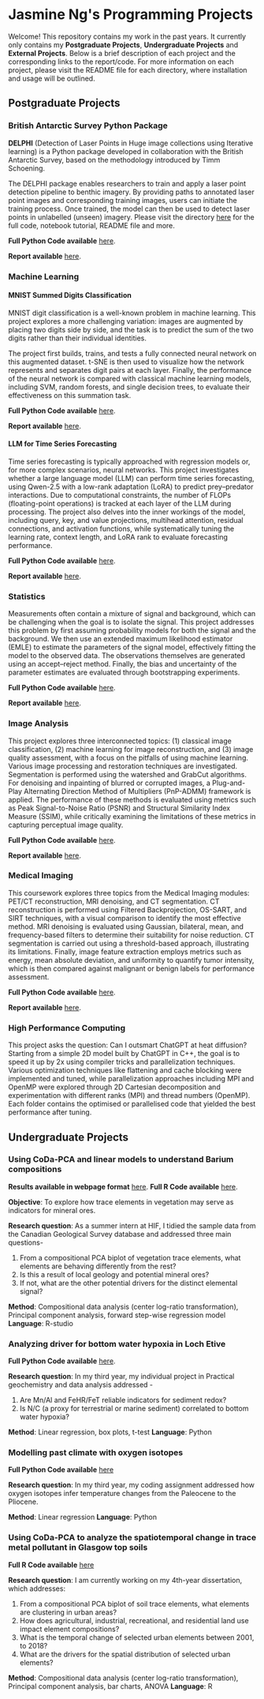 # Jasmine Ng's Programming Projects

Welcome! This repository contains my work in the past years. It currently only contains my **Postgraduate Projects**, **Undergraduate Projects** and **External Projects**.  Below is a brief description of each project and the corresponding links to the report/code. For more information on each project, please visit the README file for each directory, where installation and usage will be outlined.

## Postgraduate Projects

### British Antarctic Survey Python Package

**DELPHI** (Detection of Laser Points in Huge image collections using Iterative learning) is a Python package developed in collaboration with the British Antarctic Survey, based on the methodology introduced by Timm Schoening.

The DELPHI package enables researchers to train and apply a laser point detection pipeline to benthic imagery. By providing paths to annotated laser point images and corresponding training images, users can initiate the training process. Once trained, the model can then be used to detect laser points in unlabelled (unseen) imagery. Please visit the directory [here](https://github.com/JasmineNg-codes/My-projects/tree/main/Postgraduate_projects/British_Antarctic_Survey_Python_Package) for the full code, notebook tutorial, README file and more.

**Full Python Code available** [here](https://github.com/JasmineNg-codes/My-projects/blob/main/Postgraduate_projects/British_Antarctic_Survey_Python_Package/DELPHI/LPdetection.py).

**Report available** [here](https://github.com/JasmineNg-codes/My-projects/blob/main/Postgraduate_projects/British_Antarctic_Survey_Python_Package/report/report.pdf).

### Machine Learning

#### MNIST Summed Digits Classification 

MNIST digit classification is a well-known problem in machine learning. This project explores a more challenging variation: images are augmented by placing two digits side by side, and the task is to predict the sum of the two digits rather than their individual identities.

The project first builds, trains, and tests a fully connected neural network on this augmented dataset. t-SNE is then used to visualize how the network represents and separates digit pairs at each layer. Finally, the performance of the neural network is compared with classical machine learning models, including SVM, random forests, and single decision trees, to evaluate their effectiveness on this summation task.

**Full Python Code available** [here](https://github.com/JasmineNg-codes/My-projects/blob/main/Postgraduate_projects/Machine_Learning/MNIST_Inference_Pipelines/m1_workbook.ipynb).

**Report available** [here](https://github.com/JasmineNg-codes/My-projects/blob/main/Postgraduate_projects/Machine_Learning/MNIST_Inference_Pipelines/report/M1%20(6).pdf).

#### LLM for Time Series Forecasting

Time series forecasting is typically approached with regression models or, for more complex scenarios, neural networks. This project investigates whether a large language model (LLM) can perform time series forecasting, using Qwen-2.5 with a low-rank adaptation (LoRA) to predict prey–predator interactions. Due to computational constraints, the number of FLOPs (floating-point operations) is tracked at each layer of the LLM during processing. The project also delves into the inner workings of the model, including query, key, and value projections, multihead attention, residual connections, and activation functions, while systematically tuning the learning rate, context length, and LoRA rank to evaluate forecasting performance.

**Full Python Code available** [here](https://github.com/JasmineNg-codes/My-projects/tree/main/Postgraduate_projects/Machine_Learning/LLM_Time_Series_Forecasting/src).

**Report available** [here](https://github.com/JasmineNg-codes/My-projects/blob/main/Postgraduate_projects/Machine_Learning/LLM_Time_Series_Forecasting/report/main.pdf).

### Statistics 

Measurements often contain a mixture of signal and background, which can be challenging when the goal is to isolate the signal. This project addresses this problem by first assuming probability models for both the signal and the background. We then use an extended maximum likelihood estimator (EMLE) to estimate the parameters of the signal model, effectively fitting the model to the observed data. The observations themselves are generated using an accept–reject method. Finally, the bias and uncertainty of the parameter estimates are evaluated through bootstrapping experiments.

**Full Python Code available** [here](https://github.com/JasmineNg-codes/My-projects/blob/main/Postgraduate_projects/Statistics/S1.ipynb).

**Report available** [here](https://github.com/JasmineNg-codes/My-projects/blob/main/Postgraduate_projects/Statistics/report/S1%20(4).pdf).

### Image Analysis 

This project explores three interconnected topics: (1) classical image classification, (2) machine learning for image reconstruction, and (3) image quality assessment, with a focus on the pitfalls of using machine learning. Various image processing and restoration techniques are investigated. Segmentation is performed using the watershed and GrabCut algorithms. For denoising and inpainting of blurred or corrupted images, a Plug-and-Play Alternating Direction Method of Multipliers (PnP-ADMM) framework is applied. The performance of these methods is evaluated using metrics such as Peak Signal-to-Noise Ratio (PSNR) and Structural Similarity Index Measure (SSIM), while critically examining the limitations of these metrics in capturing perceptual image quality.

**Full Python Code available** [here](https://github.com/JasmineNg-codes/My-projects/tree/main/Postgraduate_projects/Image_Analysis).

**Report available** [here](https://github.com/JasmineNg-codes/My-projects/blob/main/Postgraduate_projects/Image_Analysis/report/report.pdf).

### Medical Imaging

This coursework explores three topics from the Medical Imaging modules: PET/CT reconstruction, MRI denoising, and CT segmentation. CT reconstruction is performed using Filtered Backprojection, OS-SART, and SIRT techniques, with a visual comparison to identify the most effective method. MRI denoising is evaluated using Gaussian, bilateral, mean, and frequency-based filters to determine their suitability for noise reduction. CT segmentation is carried out using a threshold-based approach, illustrating its limitations. Finally, image feature extraction employs metrics such as energy, mean absolute deviation, and uniformity to quantify tumor intensity, which is then compared against malignant or benign labels for performance assessment.

**Full Python Code available** [here](https://github.com/JasmineNg-codes/My-projects/tree/main/Postgraduate_projects/Medical_Imaging).

**Report available** [here](https://github.com/JasmineNg-codes/My-projects/blob/main/Postgraduate_projects/Medical_Imaging/report/jn492_report.pdf).

### High Performance Computing

This project asks the question: Can I outsmart ChatGPT at heat diffusion? Starting from a simple 2D model built by ChatGPT in C++, the goal is to speed it up by 2x using compiler tricks and parallelization techniques. Various optimization techniques like flattening and cache blocking were implemented and tuned, while parallelization approaches including MPI and OpenMP were explored through 2D Cartesian decomposition and experimentation with different ranks (MPI) and thread numbers (OpenMP). Each folder contains the optimised or parallelised code that yielded the best performance after tuning.

## Undergraduate Projects

### Using CoDa-PCA and linear models to understand Barium compositions 

**Results available in webpage format** [here](https://jasmineng-codes.github.io/barium_compositional_pca/).
**Full R Code available** [here](https://github.com/JasmineNg-codes/My-projects/blob/main/HIF_germany_internship_Rcode.Rmd).

**Objective**: To explore how trace elements in vegetation may serve as indicators for mineral ores. 

**Research question**: As a summer intern at HIF, I tidied the sample data from the Canadian Geological Survey database and addressed three main questions-
  1) From a compositional PCA biplot of vegetation trace elements, what elements are behaving differently from the rest?
  2) Is this a result of local geology and potential mineral ores?
  3) If not, what are the other potential drivers for the distinct elemental signal?
    
**Method**: Compositional data analysis (center log-ratio transformation), Principal component analysis, forward step-wise regression model
**Language**: R-studio

### Analyzing driver for bottom water hypoxia in Loch Etive

**Full Python Code available** [here](https://github.com/JasmineNg-codes/My-projects/blob/main/Year_3_Environmental_Geoscience_LochEtive_Project.ipynb).

**Research question**: In my third year, my individual project in Practical geochemistry and data analysis addressed -
  1) Are Mn/Al and FeHR/FeT reliable indicators for sediment redox?
  2) Is N/C (a proxy for terrestrial or marine sediment) correlated to bottom water hypoxia?

**Method**: Linear regression, box plots, t-test
**Language**: Python

### Modelling past climate with oxygen isotopes

**Full Python Code available** [here](https://github.com/JasmineNg-codes/My-projects/blob/main/Year_3_climate_modelling.ipynb)

**Research question**: In my third year, my coding assignment addressed how oxygen isotopes infer temperature changes from the Paleocene to the Pliocene.

**Method**: Linear regression
**Language**: Python

### Using CoDa-PCA to analyze the spatiotemporal change in trace metal pollutant in Glasgow top soils

**Full R Code available** [here](https://github.com/JasmineNg-codes/My-projects/blob/main/Year_4_Dissertation.R)

**Research question**: I am currently working on my 4th-year dissertation, which addresses:
  1) From a compositional PCA biplot of soil trace elements, what elements are clustering in urban areas?
  2) How does agricultural, industrial, recreational, and residential land use impact element compositions?
  3) What is the temporal change of selected urban elements between 2001, to 2018?
  4) What are the drivers for the spatial distribution of selected urban elements?

**Method**: Compositional data analysis (center log-ratio transformation), Principal component analysis, bar charts, ANOVA
**Language**: R


